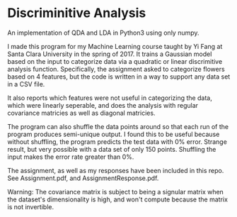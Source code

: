 # Discriminitive Analysis
An implementation of QDA and LDA in Python3 using only numpy.

I made this program for my Machine Learning course taught by Yi Fang at Santa Clara University in the spring of 2017. It trains a Gaussian model based on the input to categorize data via a quadratic or linear discrimitive analysis function. Specifically, the assignment asked to categorize flowers based on 4 features, but the code is written in a way to support any data set in a CSV file. 

It also reports which features were not useful in categorizing the data, which were linearly seperable, and does the analysis with regular covariance matricies as well as diagonal matricies. 

The program can also shuffle the data points around so that each run of the program produces semi-unique output. I found this to be useful because without shuffling, the program predicts the test data with 0% error. Strange result, but very possible with a data set of only 150 points. Shuffling the input makes the error rate greater than 0%.

The assignment, as well as my responses have been included in this repo. See Assignment.pdf, and AssignmentResponse.pdf.

Warning: The covariance matrix is subject to being a signular matrix when the dataset's dimensionality is high, and won't compute because the matrix is not invertible.

